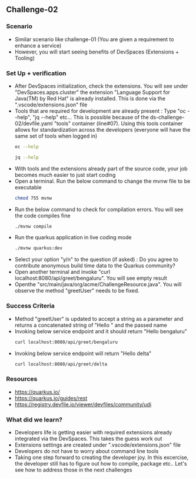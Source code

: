 ## Challenge-02

### Scenario
* Similar scenario like challenge-01 (You are given a requirement to enhance a service)
* However, you will start seeing benefits of DevSpaces (Extensions + Tooling)

### Set Up + verification
* After DevSpaces initialization, check the extensions. You will see under "DevSpaces.apps.cluster" the extension "Language Support for Java(TM) by Red Hat" is already installed. This is done via the ".vscode/extensions.json" file
* Tools that are required for development are already present : Type "oc --help", "jq --help" etc... This is possible because of the ds-challenge-02/devfile.yaml "tools" container (line#07). Using this tools container allows for standardization across the developers (everyone will have the same set of tools when logged in)
    ```bash
    oc --help
    ```
    ```bash
    jq --help
    ```
* With tools and the extensions already part of the source code, your job becomes much easier to just start coding
* Open a terminal. Run the below command to change the mvnw file to be executable
    ```bash
    chmod 755 mvnw
    ```
* Run the below command to check for compilation errors. You will see the code compiles fine
    ```bash
    ./mvnw compile
    ```
* Run the quarkus application in live coding mode
    ```bash
    ./mvnw quarkus:dev
    ```
* Select your option "y/n" to the question (if asked) : Do you agree to contribute anonymous build time data to the Quarkus community? 
* Open another terminal and invoke "curl localhost:8080/api/greet/bengaluru". You will see empty result
* Openthe "src/main/java/org/acme/ChallengeResource.java". You will observe the method "greetUser" needs to be fixed.

### Success Criteria
* Method "greetUser" is updated to accept a string as a parameter and returns a concatenated string of "Hello " and the passed name
* Invoking below service endpoint and it should return "Hello bengaluru"
    ```bash
    curl localhost:8080/api/greet/bengaluru
    ```
* Invoking below service endpoint will return "Hello delta"
    ```bash
    curl localhost:8080/api/greet/delta
    ```

### Resources
* https://quarkus.io/
* https://quarkus.io/guides/rest
* https://registry.devfile.io/viewer/devfiles/community/udi

### What did we learn?
* Developers life is getting easier with required extensions already integrated via the DevSpaces. This takes the guess work out
* Extensions settings are created under ".vscode/extensions.json" file
* Developers do not have to worry about command line tools
* Taking one step forward to creating the developer joy. In this excercise, the developer still has to figure out how to compile, package etc.. Let's see how to address those in the next challenges

